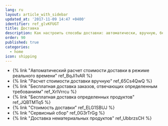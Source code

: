 ```yaml
---
lang: ru
layout: article_with_sidebar
updated_at: '2017-11-09 14:47 +0400'
identifier: ref_glvKFUGT
title: Доставка
description: Как настроить способы доставки: автоматически, вручную, бесплатную доставку или самовывоз
order: 90
published: true
categories:
  - home
icon: shipping
---
```

*   {% link "Автоматический расчет стоимости доставки в режиме реального времени" ref_BqJi1vAR %}
*   {% link "Расчет стоимости доставки вручную" ref_65Cs4QwQ %}
*   {% link "Бесплатная доставка заказов, отвечающих определенным требованиям" ref_XrlVrrcu %}
*   {% link "Бесплатная доставка определенных продуктов" ref_JQBTMTq5 %}
*   {% link "Стоимость доставки" ref_ELG1SBUJ %}
*   {% link "Сервисный сбор" ref_0G3rTrGg %}
*   {% link "Доставка нематериальных продуктов" ref_UbbrzsCH %}
